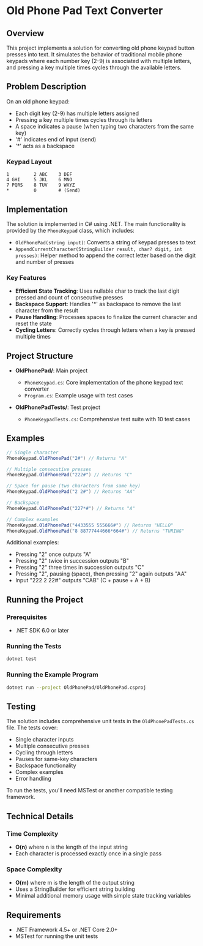 # Old Phone Pad Text Converter

## Overview

This project implements a solution for converting old phone keypad button presses into text. It simulates the behavior of traditional mobile phone keypads where each number key (2-9) is associated with multiple letters, and pressing a key multiple times cycles through the available letters.

## Problem Description

On an old phone keypad:
- Each digit key (2-9) has multiple letters assigned
- Pressing a key multiple times cycles through its letters
- A space indicates a pause (when typing two characters from the same key)
- '#' indicates end of input (send)
- '*' acts as a backspace

### Keypad Layout

```
1         2 ABC    3 DEF
4 GHI     5 JKL    6 MNO
7 PQRS    8 TUV    9 WXYZ
*         0        # (Send)
```

## Implementation

The solution is implemented in C# using .NET. The main functionality is provided by the `PhoneKeypad` class, which includes:

- `OldPhonePad(string input)`: Converts a string of keypad presses to text
- `AppendCurrentCharacter(StringBuilder result, char? digit, int presses)`: Helper method to append the correct letter based on the digit and number of presses

### Key Features

- **Efficient State Tracking**: Uses nullable char to track the last digit pressed and count of consecutive presses
- **Backspace Support**: Handles '*' as backspace to remove the last character from the result
- **Pause Handling**: Processes spaces to finalize the current character and reset the state
- **Cycling Letters**: Correctly cycles through letters when a key is pressed multiple times

## Project Structure

- **OldPhonePad/**: Main project
  - `PhoneKeypad.cs`: Core implementation of the phone keypad text converter
  - `Program.cs`: Example usage with test cases

- **OldPhonePadTests/**: Test project
  - `PhoneKeypadTests.cs`: Comprehensive test suite with 10 test cases

## Examples

```csharp
// Single character
PhoneKeypad.OldPhonePad("2#") // Returns "A"

// Multiple consecutive presses
PhoneKeypad.OldPhonePad("222#") // Returns "C"

// Space for pause (two characters from same key)
PhoneKeypad.OldPhonePad("2 2#") // Returns "AA"

// Backspace
PhoneKeypad.OldPhonePad("227*#") // Returns "A"

// Complex examples
PhoneKeypad.OldPhonePad("4433555 555666#") // Returns "HELLO"
PhoneKeypad.OldPhonePad("8 88777444666*664#") // Returns "TURING"
```

Additional examples:
- Pressing "2" once outputs "A"
- Pressing "2" twice in succession outputs "B"
- Pressing "2" three times in succession outputs "C"
- Pressing "2", pausing (space), then pressing "2" again outputs "AA"
- Input "222 2 22#" outputs "CAB" (C + pause + A + B)

## Running the Project

### Prerequisites

- .NET SDK 6.0 or later

### Running the Tests

```bash
dotnet test
```

### Running the Example Program

```bash
dotnet run --project OldPhonePad/OldPhonePad.csproj
```

## Testing

The solution includes comprehensive unit tests in the `OldPhonePadTests.cs` file. The tests cover:

- Single character inputs
- Multiple consecutive presses
- Cycling through letters
- Pauses for same-key characters
- Backspace functionality
- Complex examples
- Error handling

To run the tests, you'll need MSTest or another compatible testing framework.

## Technical Details

### Time Complexity

- **O(n)** where n is the length of the input string
- Each character is processed exactly once in a single pass

### Space Complexity

- **O(m)** where m is the length of the output string
- Uses a StringBuilder for efficient string building
- Minimal additional memory usage with simple state tracking variables

## Requirements

- .NET Framework 4.5+ or .NET Core 2.0+
- MSTest for running the unit tests

